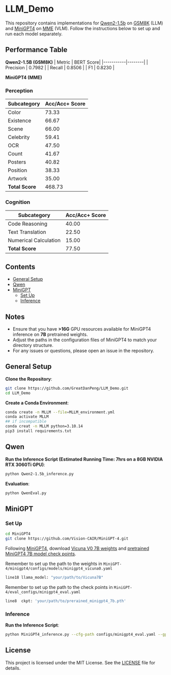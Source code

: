 # LLM_Demo

This repository contains implementations for [Qwen2-1.5b](https://github.com/QwenLM/Qwen2.5) on [GSM8K](https://github.com/openai/grade-school-math) (LLM) and [MiniGPT4](https://github.com/Vision-CAIR/MiniGPT-4) on [MME](https://huggingface.co/datasets/lmms-lab/MME) (VLM). Follow the instructions below to set up and run each model separately.

## Performance Table
**Qwen2-1.5B (GSM8K)**
| Metric    | BERT Score|
|-----------|--------|
| Precision | 0.7982 |
| Recall    | 0.8506 |
| F1        | 0.8230 |

**MiniGPT4 (MME)**

### Perception
| Subcategory       | Acc/Acc+ Score  |
|-------------------|--------|
| Color             | 73.33  |
| Existence         | 66.67  |
| Scene             | 66.00  |
| Celebrity         | 59.41  |
| OCR               | 47.50  |
| Count             | 41.67  |
| Posters           | 40.82  |
| Position          | 38.33  |
| Artwork           | 35.00  |
| **Total Score**   | 468.73 |

### Cognition
| Subcategory              | Acc/Acc+ Score  |
|--------------------------|--------|
| Code Reasoning           | 40.00  |
| Text Translation         | 22.50  |
| Numerical Calculation    | 15.00  |
| **Total Score**          | 77.50  |

## Contents

- [General Setup](#general-setup)
- [Qwen](#qwen)
- [MiniGPT](#minigpt)
    - [Set Up](#set-up)
    - [Inference](#inference)

## Notes

- Ensure that you have **>16G** GPU resources available for MiniGPT4 inference on **7B** pretrained weights.
- Adjust the paths in the configuration files of MiniGPT4 to match your directory structure.
- For any issues or questions, please open an issue in the repository.

## General Setup

**Clone the Repository**:
   ```sh
   git clone https://github.com/GreatDanPeng/LLM_Demo.git
   cd LLM_Demo
   ```
**Create a Conda Environment**:
   ```sh
   conda create -n MLLM --file=MLLM_environment.yml
   conda activate MLLM
   ## if incompatible
   conda creat -n MLLM python=3.10.14
   pip3 install requirements.txt
   ```
## Qwen

**Run the Inference Script (Estimated Running Time: 7hrs on a 8GB NVIDIA RTX 3060Ti GPU)**:
   ```sh
   python Qwen2-1.5b_inference.py 
   ```

**Evaluation**:
   ```sh
   python QwenEval.py 
   ```

## MiniGPT

### Set Up

```sh
cd MiniGPT4
git clone https://github.com/Vision-CAIR/MiniGPT-4.git
```

Following [MiniGPT4](https://github.com/Vision-CAIR/MiniGPT-4), download [Vicuna V0 7B weights](https://huggingface.co/Vision-CAIR/vicuna-7b/tree/main) and [pretrained MiniGPT4 7B model check points](https://drive.google.com/file/d/1RY9jV0dyqLX-o38LrumkKRh6Jtaop58R/view).

Remember to set up the path to the weights in `MiniGPT-4/minigpt4/configs/models/minigpt4_vicuna0.yaml`
```sh
line18 llama_model: "your/path/to/Vicuna7B"
```

Remember to set up the path to the check points in `MiniGPT-4/eval_configs/minigpt4_eval.yaml`
```sh
line8  ckpt: 'your/path/to/prerained_minigpt4_7b.pth' 
```

### Inference

**Run the Inference Script**:
   ```sh
   python MiniGPT4_inference.py --cfg-path configs/minigpt4_eval.yaml --gpu-id 0
   ```

## License

This project is licensed under the MIT License. See the [LICENSE](LICENSE) file for details.